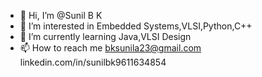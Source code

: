 - 👋 Hi, I’m @Sunil B K
- 👀 I’m interested in Embedded Systems,VLSI,Python,C++
- 🌱 I’m currently learning Java,VLSI Design
- 📫 How to reach me bksunila23@gmail.com
                      linkedin.com/in/sunilbk9611634854

<!---
sunilbkumar/sunilbkumar is a ✨ special ✨ repository because its `README.md` (this file) appears on your GitHub profile.
You can click the Preview link to take a look at your changes.
--->
